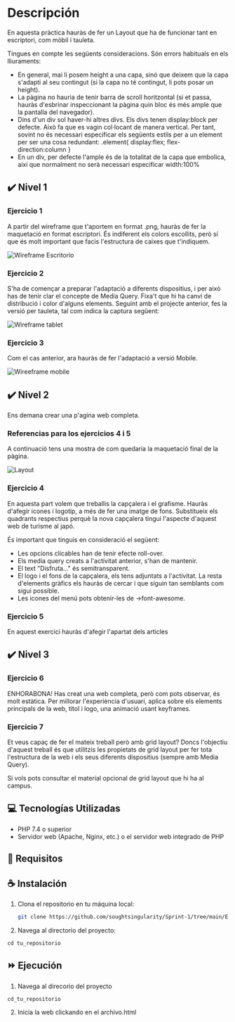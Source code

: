 # Descripción

En aquesta pràctica hauràs de fer un Layout que ha de funcionar tant en escriptori, com mòbil i tauleta.

Tingues en compte les següents consideracions. Són errors habituals en els lliuraments:

- En general, mai li posem height a una capa, sinó que deixem que la capa s'adapti al seu contingut (si la capa no té contingut, li pots posar un height).
- La pàgina no hauria de tenir barra de scroll horitzontal (si et passa, hauràs d'esbrinar inspeccionant la pàgina quin bloc és més ample que la pantalla del navegador).
- Dins d'un div sol haver-hi altres divs. Els divs tenen display:block per defecte. Això fa que es vagin col·locant de manera vertical. Per tant, sovint no és necessari especificar els següents estils per a un element per ser una cosa redundant:
  .element{ display:flex; flex-direction:column }
- En un div, per defecte l'ample és de la totalitat de la capa que embolica, així que normalment no serà necessari especificar width:100%

## ✔️	 Nivel 1

### Ejercicio 1

A partir del wireframe que t'aportem en format .png, hauràs de fer la maquetació en format escriptori. És indiferent els colors escollits, però sí que és molt important que facis l'estructura de caixes que t'indiquem.

![Wireframe Escritorio](Nivel_1/Wireframe/img/wireframe1.jpg)

### Ejercicio 2

S'ha de començar a preparar l'adaptació a diferents dispositius, i per això has de tenir clar el concepte de Media Query. Fixa't que hi ha canvi de distribució i color d'alguns elements.
Seguint amb el projecte anterior, fes la versió per tauleta, tal com indica la captura següent:

![Wireframe tablet](Nivel_1/Wireframe/img/wireframe2.jpg)

### Ejercicio 3

Com el cas anterior, ara hauràs de fer l'adaptació a versió Mobile.

![Wireeframe mobile](Nivel_1/Wireframe/img/wireframe3.jpg)

## ✔️	 Nivel 2

Ens demana crear una p'agina web completa.

### Referencias para los ejercicios 4 i 5

A continuació tens una mostra de com quedaria la maquetació final de la pàgina.

![Layout](Nivel_1/Wireframe/img/layout.png)

### Ejercicio 4

En aquesta part volem que treballis la capçalera i el grafisme. Hauràs d'afegir icones i logotip, a més de fer una imatge de fons. Substitueix els quadrants respectius perquè la nova capçalera tingui l'aspecte d'aquest web de turisme al japó.

És important que tinguis en consideració el següent:

- Les opcions clicables han de tenir efecte roll-over.
- Els media query creats a l'activitat anterior, s'han de mantenir.
- El text "Disfruta..." és semitransparent.
- El logo i el fons de la capçalera, els tens adjuntats a l'activitat. La resta d'elements gràfics els hauràs de cercar i que siguin tan semblants com sigui possible.
- Les icones del menú pots obtenir-les de ->font-awesome.

### Ejercicio 5

En aquest exercici hauràs d'afegir l'apartat dels articles

## ✔️	 Nivel 3

### Ejercicio 6

ENHORABONA! Has creat una web completa, però com pots observar, és molt estàtica. Per millorar l'experiència d'usuari, aplica sobre els elements principals de la web, títol i logo, una animació usant keyframes.

### Ejercicio 7

Et veus capaç de fer el mateix treball però amb grid layout? Doncs l'objectiu d'aquest treball és que utilitzis les propietats de grid layout per fer tota l'estructura de la web i els seus diferents dispositius (sempre amb Media Query).

Si vols pots consultar el material opcional de grid layout que hi ha al campus.

## 💻 Tecnologías Utilizadas

- PHP 7.4 o superior
- Servidor web (Apache, Nginx, etc.) o el servidor web integrado de PHP

## 🔑 Requisitos


## ☕ Instalación
1. Clona el repositorio en tu máquina local:
   ```sh
   git clone https://github.com/soughtsingularity/Sprint-1/tree/main/Entrega_6_PHP_Avanzado

2. Navega al directorio del proyecto:

```cd tu_repositorio```

## ⏩ Ejecución

1. Navega al direcorio del proyecto

```cd_tu_repositorio```

2. Inicia la web clickando en el archivo.html


